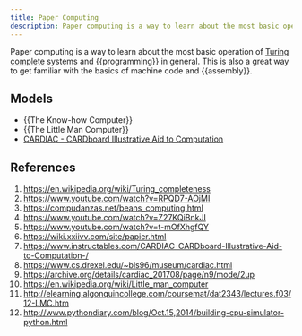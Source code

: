 ```yaml
---
title: Paper Computing
description: Paper computing is a way to learn about the most basic operation of Turing complete systems and programming in general.
---
```


Paper computing is a way to learn about the most basic operation of [Turing complete][] systems and {{programming}} in general. This is also a great way to get familiar with the basics of machine code and {{assembly}}.

## Models

- {{The Know-how Computer}}
- {{The Little Man Computer}}
- [CARDIAC - CARDboard Illustrative Aid to Computation][]

## References

1. https://en.wikipedia.org/wiki/Turing_completeness
2. https://www.youtube.com/watch?v=RPQD7-AOjMI
3. https://compudanzas.net/beans_computing.html
4. https://www.youtube.com/watch?v=Z27KQiBnkJI
5. https://www.youtube.com/watch?v=t-mOfXhgfQY
6. https://wiki.xxiivv.com/site/papier.html
7. https://www.instructables.com/CARDIAC-CARDboard-Illustrative-Aid-to-Computation-/
8. https://www.cs.drexel.edu/~bls96/museum/cardiac.html
9. https://archive.org/details/cardiac_201708/page/n9/mode/2up
10. https://en.wikipedia.org/wiki/Little_man_computer
11. http://elearning.algonquincollege.com/coursemat/dat2343/lectures.f03/12-LMC.htm
12. http://www.pythondiary.com/blog/Oct.15,2014/building-cpu-simulator-python.html

[Turing complete]: https://www.youtube.com/watch?v=RPQD7-AOjMI
[Know-how Computer]: https://en.wikipedia.org/wiki/WDR_paper_computer
[The Little Man Computer]: https://en.wikipedia.org/wiki/Little_man_computer
[CARDIAC - CARDboard Illustrative Aid to Computation]: https://www.cs.drexel.edu/~bls96/museum/cardiac.html
